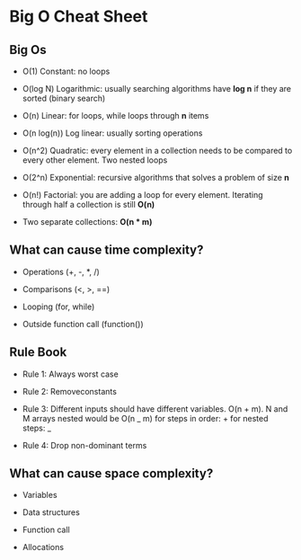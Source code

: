 # Big O Cheat Sheet

## Big Os

- O(1) Constant: no loops

- O(log N) Logarithmic: usually searching algorithms have **log n** if they are sorted (binary search)

- O(n) Linear: for loops, while loops through **n** items

- O(n log(n)) Log linear: usually sorting operations

- O(n^2) Quadratic: every element in a collection needs to be
  compared to every other element. Two
  nested loops

- O(2^n) Exponential: recursive algorithms that solves a problem of size **n**

- O(n!) Factorial: you are adding a loop for every element.
  Iterating through half a collection is still **O(n)**

- Two separate collections: **O(n \* m)**

## What can cause time complexity?

- Operations (+, -, \*, /)

- Comparisons (<, >, ==)

- Looping (for, while)

- Outside function call (function())

## Rule Book

- Rule 1: Always worst case

- Rule 2: Removeconstants

- Rule 3: Different inputs should have different variables. O(n + m). N and M arrays nested would be O(n _ m)
  for steps in order: +
  for nested steps: _

- Rule 4: Drop non-dominant terms

## What can cause space complexity?

- Variables

- Data structures

- Function call

- Allocations

